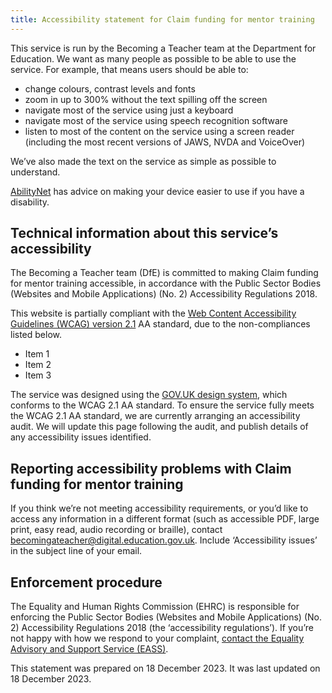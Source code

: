 ```yaml
---
title: Accessibility statement for Claim funding for mentor training
---
```


This service is run by the Becoming a Teacher team at the Department for Education. We want as many people as possible to be able to use the service. For example, that means users should be able to:

- change colours, contrast levels and fonts
- zoom in up to 300% without the text spilling off the screen
- navigate most of the service using just a keyboard
- navigate most of the service using speech recognition software
- listen to most of the content on the service using a screen reader (including the most recent versions of JAWS, NVDA and VoiceOver)

We’ve also made the text on the service as simple as possible to understand.

[AbilityNet](https://mcmw.abilitynet.org.uk/) has advice on making your device easier to use if you have a disability.

## Technical information about this service’s accessibility

The Becoming a Teacher team (DfE) is committed to making Claim funding for mentor training accessible, in accordance with the Public Sector Bodies (Websites and Mobile Applications) (No. 2) Accessibility Regulations 2018.

This website is partially compliant with the [Web Content Accessibility Guidelines (WCAG) version 2.1](https://www.w3.org/TR/WCAG21/) AA standard, due to the non-compliances listed below.

- Item 1
- Item 2
- Item 3

The service was designed using the [GOV.UK design system](https://design-system.service.gov.uk/accessibility/), which conforms to the WCAG 2.1 AA standard. To ensure the service fully meets the WCAG 2.1 AA standard, we are currently arranging an accessibility audit. We will update this page following the audit, and publish details of any accessibility issues identified.

## Reporting accessibility problems with Claim funding for mentor training

If you think we’re not meeting accessibility requirements, or you’d like to access any information in a different format (such as accessible PDF, large print, easy read, audio recording or braille), contact [becomingateacher@digital.education.gov.uk](mailto:becomingateacher@digital.education.gov.uk). Include ‘Accessibility issues’ in the subject line of your email.

## Enforcement procedure

The Equality and Human Rights Commission (EHRC) is responsible for enforcing the Public Sector Bodies (Websites and Mobile Applications) (No. 2) Accessibility Regulations 2018 (the ‘accessibility regulations’). If you’re not happy with how we respond to your complaint, [contact the Equality Advisory and Support Service (EASS)](https://www.equalityadvisoryservice.com/).

This statement was prepared on 18 December 2023. It was last updated on 18 December 2023.
